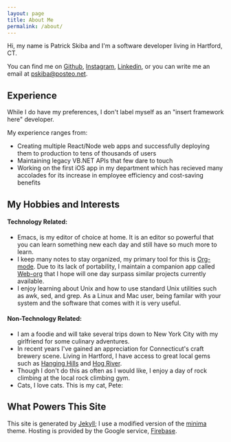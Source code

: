 ```yaml
---
layout: page
title: About Me
permalink: /about/
---
```


Hi, my name is Patrick Skiba and I'm a software developer living in Hartford, CT. 

You can find me on [Github](https://github.com/patrickskiba), [Instagram](https://www.instagram.com/skibap/), [Linkedin](https://www.linkedin.com/in/patrick-skiba-21a78410a), or you can write me an email at [pskiba@posteo.net](mailto:pskiba@posteo.net).

## Experience

While I do have my preferences, I don't label myself as an "insert framework here" developer. 

My experience ranges from:
- Creating multiple React/Node web apps and successfully deploying them to production to tens of thousands of users
- Maintaining legacy VB.NET APIs that few dare to touch
- Working on the first iOS app in my department which has recieved many accolades for its increase in employee efficiency and cost-saving benefits


## My Hobbies and Interests

#### Technology Related:
- Emacs, is my editor of choice at home. It is an editor so powerful that you can learn something new each day and still have so much more to learn.
- I keep many notes to stay organized, my primary tool for this is [Org-mode](https://orgmode.org/). Due to its lack of portability, I maintain a companion app called [Web-org](https://github.com/Patrickskiba/weborg) that I hope will one day surpass similar projects currently available.
- I enjoy learning about Unix and how to use standard Unix utilities such as awk, sed, and grep. As a Linux and Mac user, being familar with your system and the software that comes with it is very useful.

#### Non-Technology Related:
- I am a foodie and will take several trips down to New York City with my girlfriend for some culinary adventures. 
- In recent years I've gained an appreciation for Connecticut's craft brewery scene. Living in Hartford, I have access to great local gems such as [Hanging Hills](http://www.hanginghillsbrewery.com/) and [Hog River](https://www.hogriverbrewing.com/).
- Though I don't do this as often as I would like, I enjoy a day of rock climbing at the local rock climbing gym. 
- Cats, I love cats. This is my cat, Pete:

<div>
<amp-img class="pete" height="800" width="502" layout="responsive" src="/assets/images/pete.jpg" alt="Pete my Cat" />
</div>

## What Powers This Site

This site is generated by [Jekyll](https://jekyllrb.com/); I use a modified version of the [minima](https://github.com/jekyll/minima) theme. Hosting is provided by the Google service, [Firebase](https://firebase.google.com/). 
